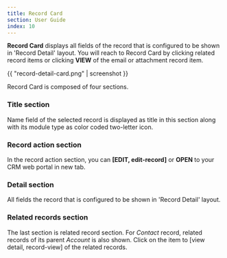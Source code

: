 ```yaml
---
title: Record Card
section: User Guide
index: 10
---
```


**Record Card** displays all fields of the record that is configured to be shown in 'Record Detail' layout. You will reach to Record Card by clicking related record items or clicking **VIEW** of the email or attachment record item. 

{{ "record-detail-card.png" | screenshot }}

Record Card is composed of four sections.

### Title section

Name field of the selected record is displayed as title in this section along with its module type as color coded two-letter icon.

### Record action section

In the record action section, you can **[EDIT, edit-record]** or **OPEN** to your CRM web portal in new tab.

### Detail section

All fields the record that is configured to be shown in 'Record Detail' layout.

### Related records section

The last section is related record section. For *Contact* record, related records of its parent *Account* is also shown. Click on the item to [view detail, record-view] of the related records.



